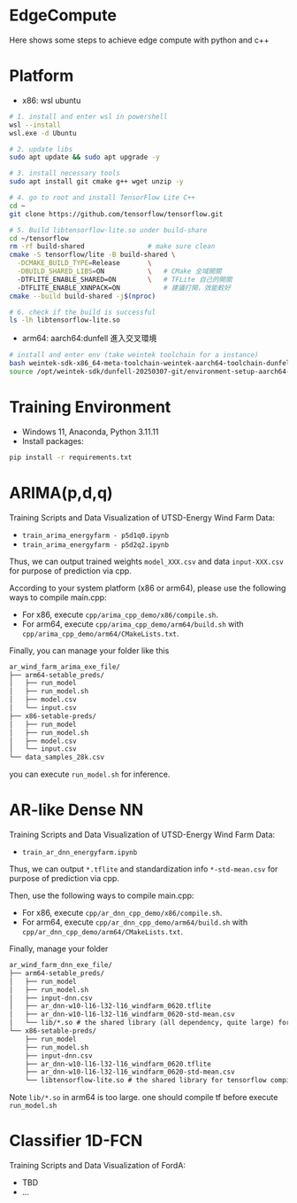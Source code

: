 # EdgeCompute
Here shows some steps to achieve edge compute with python and c++   

# Platform
- x86: wsl ubuntu   
```bash
# 1. install and enter wsl in powershell
wsl --install
wsl.exe -d Ubuntu

# 2. update libs
sudo apt update && sudo apt upgrade -y

# 3. install necessary tools
sudo apt install git cmake g++ wget unzip -y

# 4. go to root and install TensorFlow Lite C++
cd ~
git clone https://github.com/tensorflow/tensorflow.git

# 5. Build libtensorflow-lite.so under build-share
cd ~/tensorflow
rm -rf build-shared                # make sure clean
cmake -S tensorflow/lite -B build-shared \
  -DCMAKE_BUILD_TYPE=Release       \
  -DBUILD_SHARED_LIBS=ON           \   # CMake 全域開關
  -DTFLITE_ENABLE_SHARED=ON        \   # TFLite 自己的開關
  -DTFLITE_ENABLE_XNNPACK=ON           # 建議打開，效能較好
cmake --build build-shared -j$(nproc)

# 6. check if the build is successful
ls -lh libtensorflow-lite.so
```
- arm64: aarch64:dunfell 進入交叉環境   
```bash
# install and enter env (take weintek toolchain for a instance)
bash weintek-sdk-x86_64-meta-toolchain-weintek-aarch64-toolchain-dunfell-20250307-git.sh
source /opt/weintek-sdk/dunfell-20250307-git/environment-setup-aarch64-weintek-linux 
```

# Training Environment
- Windows 11, Anaconda, Python 3.11.11   
- Install packages:   
```bash
pip install -r requirements.txt
```

# ARIMA(p,d,q)
Training Scripts and Data Visualization of UTSD-Energy Wind Farm Data:   
- `train_arima_energyfarm - p5d1q0.ipynb`   
- `train_arima_energyfarm - p5d2q2.ipynb`   

Thus, we can output trained weights `model_XXX.csv` and data `input-XXX.csv` for purpose of prediction via cpp.   

According to your system platform (x86 or arm64), please use the following ways to compile main.cpp:   
- For x86, execute `cpp/arima_cpp_demo/x86/compile.sh`.   
- For arm64, execute `cpp/arima_cpp_demo/arm64/build.sh` with `cpp/arima_cpp_demo/arm64/CMakeLists.txt`.   

Finally, you can manage your folder like this   
```markdown
ar_wind_farm_arima_exe_file/
├── arm64-setable_preds/
│   ├── run_model
│   ├── run_model.sh
│   ├── model.csv
│   └── input.csv
├── x86-setable-preds/
│   ├── run_model
│   ├── run_model.sh
│   ├── model.csv
│   └── input.csv
└── data_samples_28k.csv
```

you can execute `run_model.sh` for inference.   

# AR-like Dense NN
Training Scripts and Data Visualization of UTSD-Energy Wind Farm Data:   
- `train_ar_dnn_energyfarm.ipynb`   

Thus, we can output `*.tflite` and standardization info `*-std-mean.csv` for purpose of prediction via cpp.    

Then, use the following ways to compile main.cpp:   
- For x86, execute `cpp/ar_dnn_cpp_demo/x86/compile.sh`.   
- For arm64, execute `cpp/ar_dnn_cpp_demo/arm64/build.sh` with `cpp/ar_dnn_cpp_demo/arm64/CMakeLists.txt`.   

Finally, manage your folder   
```markdown
ar_wind_farm_dnn_exe_file/
├── arm64-setable_preds/
│   ├── run_model
│   ├── run_model.sh
│   ├── input-dnn.csv
│   ├── ar_dnn-w10-l16-l32-l16_windfarm_0620.tflite
│   ├── ar_dnn-w10-l16-l32-l16_windfarm_0620-std-mean.csv
│   └── lib/*.so # the shared library (all dependency, quite large) for tensorflow compiled under arm64
└── x86-setable-preds/
    ├── run_model
    ├── run_model.sh
    ├── input-dnn.csv
    ├── ar_dnn-w10-l16-l32-l16_windfarm_0620.tflite
    ├── ar_dnn-w10-l16-l32-l16_windfarm_0620-std-mean.csv
    └── libtensorflow-lite.so # the shared library for tensorflow compiled under x86 (small)
```

Note `lib/*.so` in arm64 is too large. one should compile tf before execute `run_model.sh`   

# Classifier 1D-FCN
Training Scripts and Data Visualization of FordA:   
- TBD
- ...
